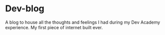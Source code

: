 # Dev-blog

A blog to house all the thoughts and feelings I had during my Dev Academy experience.
My first piece of internet built ever.
